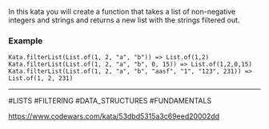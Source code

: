 In this kata you will create a function that takes a list of non-negative integers and strings and returns a new list with the strings filtered out.

### Example

```
Kata.filterList(List.of(1, 2, "a", "b")) => List.of(1,2)
Kata.filterList(List.of(1, 2, "a", "b", 0, 15)) => List.of(1,2,0,15)
Kata.filterList(List.of(1, 2, "a", "b", "aasf", "1", "123", 231)) => List.of(1, 2, 231)
```

---

#LISTS #FILTERING #DATA_STRUCTURES #FUNDAMENTALS

https://www.codewars.com/kata/53dbd5315a3c69eed20002dd